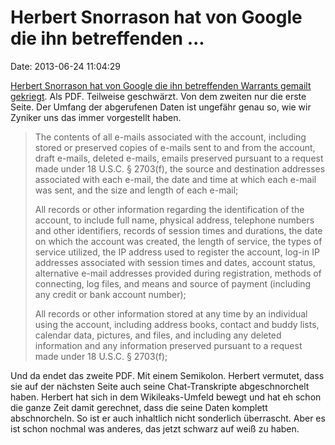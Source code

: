 Herbert Snorrason hat von Google die ihn betreffenden \...
==========================================================

Date: 2013-06-24 11:04:29

[Herbert Snorrason hat von Google die ihn betreffenden Warrants gemailt
gekriegt](http://anarchism.is/). Als PDF. Teilweise geschwärzt. Von dem
zweiten nur die erste Seite. Der Umfang der abgerufenen Daten ist
ungefähr genau so, wie wir Zyniker uns das immer vorgestellt haben.

> The contents of all e-mails associated with the account, including
> stored or preserved copies of e-mails sent to and from the account,
> draft e-mails, deleted e-mails, emails preserved pursuant to a request
> made under 18 U.S.C. § 2703(f), the source and destination addresses
> associated with each e-mail, the date and time at which each e-mail
> was sent, and the size and length of each e-mail;
>
> All records or other information regarding the identification of the
> account, to include full name, physical address, telephone numbers and
> other identifiers, records of session times and durations, the date on
> which the account was created, the length of service, the types of
> service utilized, the IP address used to register the account, log-in
> IP addresses associated with session times and dates, account status,
> alternative e-mail addresses provided during registration, methods of
> connecting, log files, and means and source of payment (including any
> credit or bank account number);
>
> All records or other information stored at any time by an individual
> using the account, including address books, contact and buddy lists,
> calendar data, pictures, and files, and including any deleted
> information and any information preserved pursuant to a request made
> under 18 U.S.C. § 2703(f);

Und da endet das zweite PDF. Mit einem Semikolon. Herbert vermutet, dass
sie auf der nächsten Seite auch seine Chat-Transkripte abgeschnorchelt
haben. Herbert hat sich in dem Wikileaks-Umfeld bewegt und hat eh schon
die ganze Zeit damit gerechnet, dass die seine Daten komplett
abschnorcheln. So ist er auch inhaltlich nicht sonderlich überrascht.
Aber es ist schon nochmal was anderes, das jetzt schwarz auf weiß zu
haben.
